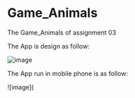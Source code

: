 # Game_Animals
The Game_Animals of assignment 03

The App is design as follow:

![image](https://github.com/JianpengLiao/Game_Animals/blob/master/Game_Animals_Design.gif)



The App run in mobile phone is as follow:

![image](
